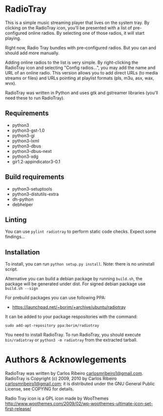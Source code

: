 # RadioTray

This is a simple music streaming player that lives on the system tray. By clicking on the RadioTray icon,
you'll be presented with a list of pre-configured online radios. By selecting one of those radios, it
will start playing.

Right now, Radio Tray bundles with pre-configured radios. But you can and should add more manually.

Adding online radios to the list is very simple. By right-clicking the RadioTray icon and selecting
"Config radios...", you may add the name and URL of an online radio.
This version allows you to add direct URLs (to media streams or files) and URLs pointing at playlist formats (pls, m3u, asx, wax, wvx).



RadioTray was written in Python and uses gtk and gstreamer libraries (you'll need these to run RadioTray).

## Requirements
- python3
- python3-gst-1.0
- python3-gi
- python3-lxml
- python3-dbus
- python3-dbus-next
- python3-xdg
- gir1.2-appindicator3-0.1

## Build requirements
- python3-setuptools
- python3-distutils-extra
- dh-python
- debhelper

## Linting
You can use `pylint radiotray` to perform static code checks. Expect some findings...

## Installation
To install, you can run `python setup.py install`. Note: there is no uninstall script.

Alternative you can build a debian package by running `build.sh`, the package will be generated under dist.
For signed debian package use `build.sh --sign`

For prebuild packages you can use following PPA:
- https://launchpad.net/~borim/+archive/ubuntu/radiotray

It can be added to your package respositories with the command:
```
sudo add-apt-repository ppa:borim/radiotray
```

You need to install RadioTray. To run RadioTray, you should execute `bin/radiotray` or `python3 -m radiotray` from the extracted tarball.


# Authors & Acknowlegements

RadioTray was written by Carlos Ribeiro <carlosmribeiro1@gmail.com>. RadioTray is Copyright (c) 2009,
2010 by Carlos Ribeiro <carlosmribeiro1@gmail.com>; it is distributed under the GNU General Public
License, see COPYING for details.

Radio Tray icon is a GPL icon made by WooThemes
http://www.woothemes.com/2009/02/wp-woothemes-ultimate-icon-set-first-release/
